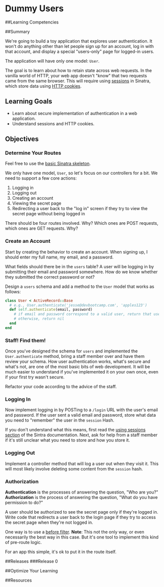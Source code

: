 # Dummy Users 
 
##Learning Competencies 

##Summary 

 We're going to build a toy application that explores user authentication.  It won't do anything other than let people sign up for an account, log in with that account, and display a special "users-only" page for logged-in users.

The application will have only one model: `User`.

The goal is to learn about how to retain state across web requests.  In the vanilla world of HTTP, your web app doesn't "know" that two requests came from the same browser.  This will require using [sessions](http://www.sinatrarb.com/faq.html#sessions) in Sinatra, which store data using [HTTP cookies](http://en.wikipedia.org/wiki/HTTP_cookie).

## Learning Goals

- Learn about secure implementation of authentication in a web application.
- Understand sessions and HTTP cookies.

## Objectives

### Determine Your Routes

Feel free to use the [basic Sinatra skeleton](http://cl.ly/2n3D2V0R0L2f).

We only have one model, `User`, so let's focus on our controllers for a bit.  We need to support a few core actions:

1. Logging in
2. Logging out
3. Creating an account
4. Viewing the secret page
5. Redirecting a user back to the "log in" screen if they try to view the secret page without being logged in

There should be four routes involved.  Why?  Which ones are POST requests, which ones are GET requests.  Why?

### Create an Account

Start by creating the behavior to create an account.  When signing up, I should enter my full name, my email, and a password.

What fields should there be in the `users` table?  A user will be logging in by submitting their email and password somewhere.  How do we know whether they submitted the correct password or not?

Design a `users` schema and add a method to the `User` model that works as follows:

```ruby
class User < ActiveRecord::Base
  # e.g., User.authenticate('jesse@devbootcamp.com', 'apples123')
  def self.authenticate(email, password)
    # if email and password correspond to a valid user, return that user
    # otherwise, return nil
  end
end
```

### Staff!  Find them!

Once you've designed the schema for `users` and implemented the `User.authenticate` method, bring a staff member over and have them review your schema.  How user authentication works, what's secure and what's not, are one of the most basic bits of web development.  It will be much easier to understand if you've implemented it on your own once, even if your first try wasn't secure.

Refactor your code according to the advice of the staff.

### Logging In

Now implement logging in by POSTing to a `/login` URL with the user's email and password.  If the user sent a valid email and password, store what data you need to "remember" the user in the `session` Hash.

If you don't understand what this means, first read the [using sessions section](http://www.sinatrarb.com/intro#Using%20Sessions) of the Sintra documentation.  Next, ask for help from a staff member if it's still unclear what you need to store and how you store it.

### Logging Out

Implement a controller method that will log a user out when they visit it.  This will most likely involve deleting some content from the `session` hash.

### Authorization

**Authentication** is the processes of answering the question, "Who are you?"  **Authorization** is the process of answering the question, "What do you have permission to do?"

A user should be authorized to see the secret page only if they're logged in.  Write code that redirects a user back to the login page if they try to access the secret page when they're not logged in.

One way is to use a [before filter](http://www.sinatrarb.com/intro#Filters).  **Note**: This not the only way, or even necessarily the best way in this case.  But it's one tool to implement this kind of pre-route logic.

For an app this simple, it's ok to put it in the route itself. 

##Releases
###Release 0 

##Optimize Your Learning 

##Resources
